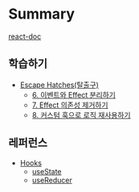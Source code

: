 # Summary

[react-doc](./README.md)

## 학습하기

- [Escape Hatches(탈출구)](./Escape-Hatches(탈출구)/README.md)
  - [6. 이벤트와 Effect 분리하기](./Escape-Hatches(탈출구)/6.Seperating-Events-from-Effects.md)
  - [7. Effect 의존성 제거하기](./Escape-Hatches(탈출구)/7.removing-effect-dependencies.md)
  - [8. 커스텀 훅으로 로직 재사용하기](./Escape-Hatches(탈출구)/8.Reusing-Logic-with-Custom-Hooks.md)


## 레퍼런스

- [Hooks](./Reference/Hooks/README.md)
  - [useState](./Reference/Hooks/useState.md)
  - [useReducer](./Reference/Hooks/useReducer.md)